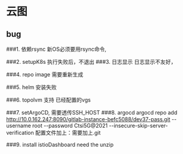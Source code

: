 # 云图

## bug 
###1. 依赖rsync
   新OS必须要用rsync命令,

###2. setupK8s 
   执行失败后，不退出
###3. 日志显示
   日志显示不友好，

###4. repo image 需要重新生成

###5. helm 安装失败

###6. topolvm 支持 已经配置的vgs

###7. setArgoCD,  需要透传SSH_HOST
###8. argocd 
argocd repo add http://10.0.162.247:8090/gitlab-instance-befc5088/dev37-pass.git --username root --password Ctsi5G@2021 --insecure-skip-server-verification
配置文件加上：需要加上.git

###9. install istioDashboard 
     need the unzip
